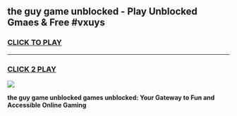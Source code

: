 
## the guy game unblocked - Play Unblocked Gmaes & Free #vxuys
<h3>
<a href="https://news.freeplayer.one?title=the_guy_game_unblocked&ref=03M">CLICK TO PLAY</a></h3>
<hr>

<h3>
<a href="https://news.freeplayer.one?title=the_guy_game_unblocked&ref=03M">CLICK 2 PLAY</a>
  
</h3>

<a href="https://news.freeplayer.one?title=the_guy_game_unblocked&ref=03M"><img src="https://clearcache.store/games.png"></a>


**the guy game unblocked games unblocked: Your Gateway to Fun and Accessible Online Gaming**
